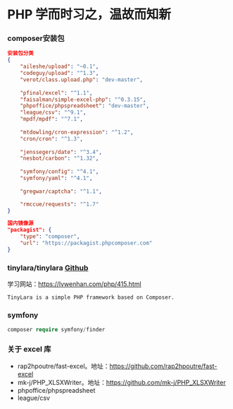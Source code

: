# PHP 学而时习之，温故而知新

### composer安装包
```json
安装包分类
{
    "aileshe/upload": "~0.1",
    "codeguy/upload": "^1.3",
    "verot/class.upload.php": "dev-master",
    
    "pfinal/excel": "^1.1",
    "faisalman/simple-excel-php": "^0.3.15",
    "phpoffice/phpspreadsheet": "dev-master",
    "league/csv": "^9.1",
    "mpdf/mpdf": "^7.1",
    
    "mtdowling/cron-expression": "^1.2",
    "cron/cron": "^1.3",
    
    "jenssegers/date": "^3.4",
    "nesbot/carbon": "^1.32",
    
    "symfony/config": "^4.1",
    "symfony/yaml": "^4.1",
    
    "gregwar/captcha": "^1.1",

    "rmccue/requests": "^1.7"
}

国内镜像源
"packagist": {
    "type": "composer",
    "url": "https://packagist.phpcomposer.com"
}
```

### tinylara/tinylara [Github](https://github.com/TinyLara/TinyLara)

学习网站：https://lvwenhan.com/php/415.html
```
TinyLara is a simple PHP framework based on Composer.
```

### symfony
```php
composer require symfony/finder
```

### 关于 excel 库
- rap2hpoutre/fast-excel。地址：https://github.com/rap2hpoutre/fast-excel
- mk-j/PHP_XLSXWriter。地址：https://github.com/mk-j/PHP_XLSXWriter
- phpoffice/phpspreadsheet
- league/csv
